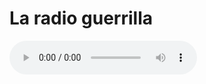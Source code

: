 # La radio guerrilla


<html lang="en">
<head>
    <meta charset="utf-8">
    
</head>
<body>
	<audio controls="controls" src="http://giss.tv:8000/guerrillaradio.ogg">
        
    </audio>
</body>
</html> 
